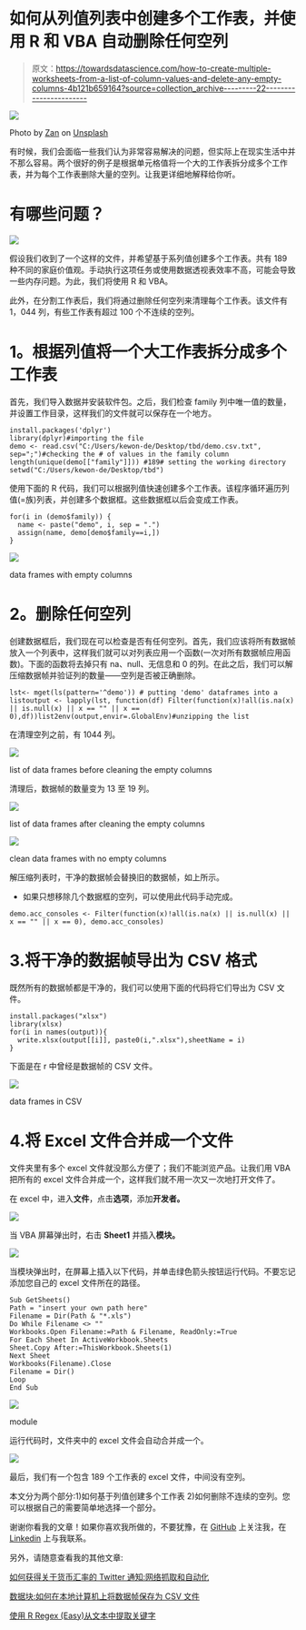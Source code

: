 # 如何从列值列表中创建多个工作表，并使用 R 和 VBA 自动删除任何空列

> 原文：<https://towardsdatascience.com/how-to-create-multiple-worksheets-from-a-list-of-column-values-and-delete-any-empty-columns-4b121b659164?source=collection_archive---------22----------------------->

![](img/d85d706051791346862df9f621469d88.png)

Photo by [Zan](https://unsplash.com/@zanilic?utm_source=unsplash&utm_medium=referral&utm_content=creditCopyText) on [Unsplash](https://unsplash.com/s/photos/software?utm_source=unsplash&utm_medium=referral&utm_content=creditCopyText)

有时候，我们会面临一些我们认为非常容易解决的问题，但实际上在现实生活中并不那么容易。两个很好的例子是根据单元格值将一个大的工作表拆分成多个工作表，并为每个工作表删除大量的空列。让我更详细地解释给你听。

# **有哪些问题？**

![](img/163fb4d235554779011d474188fab2bd.png)

假设我们收到了一个这样的文件，并希望基于系列值创建多个工作表。共有 189 种不同的家庭价值观。手动执行这项任务或使用数据透视表效率不高，可能会导致一些内存问题。为此，我们将使用 R 和 VBA。

此外，在分割工作表后，我们将通过删除任何空列来清理每个工作表。该文件有 1，044 列，有些工作表有超过 100 个不连续的空列。

# **1。根据列值将一个大工作表拆分成多个工作表**

首先，我们导入数据并安装软件包。之后，我们检查 family 列中唯一值的数量，并设置工作目录，这样我们的文件就可以保存在一个地方。

```
install.packages('dplyr')
library(dplyr)#importing the file
demo <- read.csv("C:/Users/kewon-de/Desktop/tbd/demo.csv.txt", sep=";")#checking the # of values in the family column
length(unique(demo[["family"]])) #189# setting the working directory
setwd("C:/Users/kewon-de/Desktop/tbd")
```

使用下面的 R 代码，我们可以根据列值快速创建多个工作表。该程序循环遍历列值(=族)列表，并创建多个数据框。这些数据框以后会变成工作表。

```
for(i in (demo$family)) {
  name <- paste("demo", i, sep = ".")
  assign(name, demo[demo$family==i,])
}
```

![](img/1205a09a081d22bf4aa523a9a5fd8b9f.png)

data frames with empty columns

# **2。删除任何空列**

创建数据框后，我们现在可以检查是否有任何空列。首先，我们应该将所有数据帧放入一个列表中，这样我们就可以对列表应用一个函数(一次对所有数据帧应用函数)。下面的函数将去掉只有 na、null、无信息和 0 的列。在此之后，我们可以解压缩数据帧并验证列的数量——空列是否被正确删除。

```
lst<- mget(ls(pattern='^demo')) # putting 'demo' dataframes into a listoutput <- lapply(lst, function(df) Filter(function(x)!all(is.na(x) || is.null(x) || x == "" || x == 0),df))list2env(output,envir=.GlobalEnv)#unzipping the list
```

在清理空列之前，有 1044 列。

![](img/6312c1808477939e672a6220f071e9cf.png)

list of data frames before cleaning the empty columns

清理后，数据帧的数量变为 13 至 19 列。

![](img/3f1c53e41ec76f919adebe5dc8fb81ba.png)

list of data frames after cleaning the empty columns

![](img/6afb9a77ad760995535ad6a87f90d829.png)

clean data frames with no empty columns

解压缩列表时，干净的数据帧会替换旧的数据帧，如上所示。

*   如果只想移除几个数据框的空列，可以使用此代码手动完成。

```
demo.acc_consoles <- Filter(function(x)!all(is.na(x) || is.null(x) || x == "" || x == 0), demo.acc_consoles)
```

# 3.将干净的数据帧导出为 CSV 格式

既然所有的数据帧都是干净的，我们可以使用下面的代码将它们导出为 CSV 文件。

```
install.packages("xlsx")
library(xlsx)
for(i in names(output)){
  write.xlsx(output[[i]], paste0(i,".xlsx"),sheetName = i)
}
```

下面是在 r 中曾经是数据帧的 CSV 文件。

![](img/9d3db1519f726229a1316a5ba2d97f54.png)

data frames in CSV

# 4.将 Excel 文件合并成一个文件

文件夹里有多个 excel 文件就没那么方便了；我们不能浏览产品。让我们用 VBA 把所有的 excel 文件合并成一个，这样我们就不用一次又一次地打开文件了。

在 excel 中，进入**文件**，点击**选项**，添加**开发者。**

![](img/b20be333e66b57b08de8633bda714993.png)

当 VBA 屏幕弹出时，右击 **Sheet1** 并插入**模块。**

![](img/39beb937371a6e22b0052bd2f48e7f03.png)

当模块弹出时，在屏幕上插入以下代码，并单击绿色箭头按钮运行代码。不要忘记添加您自己的 excel 文件所在的路径。

```
Sub GetSheets()
Path = "insert your own path here"
Filename = Dir(Path & "*.xls")
Do While Filename <> ""
Workbooks.Open Filename:=Path & Filename, ReadOnly:=True
For Each Sheet In ActiveWorkbook.Sheets
Sheet.Copy After:=ThisWorkbook.Sheets(1)
Next Sheet
Workbooks(Filename).Close
Filename = Dir()
Loop
End Sub
```

![](img/fc9983cb9282f0725d32225d39bb8bcd.png)

module

运行代码时，文件夹中的 excel 文件会自动合并成一个。

![](img/16135c1f47dc2f5c08c7ef20db2bc583.png)

最后，我们有一个包含 189 个工作表的 excel 文件，中间没有空列。

本文分为两个部分:1)如何基于列值创建多个工作表 2)如何删除不连续的空列。您可以根据自己的需要简单地选择一个部分。

谢谢你看我的文章！如果你喜欢我所做的，不要犹豫，在 [GitHub](https://github.com/dkewon) 上关注我，在 [Linkedin](https://www.linkedin.com/in/deborah-kewon/) 上与我联系。

另外，请随意查看我的其他文章:

[如何获得关于货币汇率的 Twitter 通知:网络抓取和自动化](/how-to-get-twitter-notifications-on-currency-exchange-rate-web-scraping-and-automation-94a7eb240d60)

[数据块:如何在本地计算机上将数据帧保存为 CSV 文件](/databricks-how-to-save-files-in-csv-on-your-local-computer-3d0c70e6a9ab)

[使用 R Regex (Easy)从文本中提取关键字](https://medium.com/@deborahkewon/extracting-information-from-a-text-in-5-minutes-using-r-regex-520a859590de)
